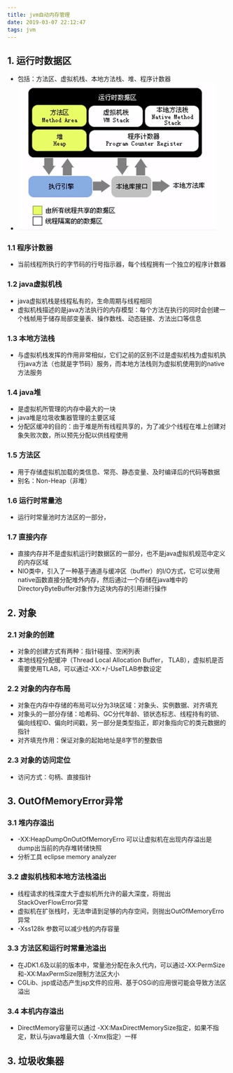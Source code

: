 ```yaml
---
title: jvm自动内存管理
date: 2019-03-07 22:12:47
tags: jvm
---
```


## 1. 运行时数据区
* 包括：方法区、虚拟机栈、本地方法栈、堆、程序计数器
* ![avatar](/uploads/image/jvm运行时数据区.jpg)


### 1.1 程序计数器
* 当前线程所执行的字节码的行号指示器，每个线程拥有一个独立的程序计数器

### 1.2 java虚拟机栈
* java虚拟机栈是线程私有的，生命周期与线程相同
* 虚拟机栈描述的是java方法执行的内存模型：每个方法在执行的同时会创建一个栈帧用于储存局部变量表、操作数栈、动态链接、方法出口等信息

### 1.3 本地方法栈
* 与虚拟机栈发挥的作用非常相似，它们之前的区别不过是虚拟机栈为虚拟机执行java方法（也就是字节码）服务，而本地方法栈则为虚拟机使用到的native方法服务

### 1.4 java堆
* 是虚拟机所管理的内存中最大的一块
* java堆是垃圾收集器管理的主要区域
* 分配区缓冲的目的：由于堆是所有线程共享的，为了减少个线程在堆上创建对象失败次数，所以预先分配以供线程使用

### 1.5 方法区
* 用于存储虚拟机加载的类信息、常亮、静态变量、及时编译后的代码等数据
* 别名：Non-Heap（非堆） 

### 1.6 运行时常量池
* 运行时常量池时方法区的一部分，

### 1.7 直接内存
* 直接内存并不是虚拟机运行时数据区的一部分，也不是java虚拟机规范中定义的内存区域
* NIO类中，引入了一种基于通道与缓冲区（buffer）的I/O方式，它可以使用native函数直接分配堆外内存，然后通过一个存储在java堆中的DirectoryByteBuffer对象作为这块内存的引用进行操作


## 2. 对象

### 2.1 对象的创建
* 对象的创建方式有两种：指针碰撞、空闲列表
* 本地线程分配缓冲（Thread Local Allocation Buffer， TLAB），虚拟机是否需要使用TLAB，可以通过-XX:+/-UseTLAB参数设定

### 2.2 对象的内存布局
* 对象在内存中存储的布局可以分为3块区域：对象头、实例数据、对齐填充
* 对象头的一部分存储：哈希码、GC分代年龄、锁状态标志、线程持有的锁、偏向线程ID、偏向时间戳，另一部分是类型指正，即对象指向它的类元数据的指针
* 对齐填充作用：保证对象的起始地址是8字节的整数倍

### 2.3 对象的访问定位
* 访问方式：句柄、直接指针

## 3. OutOfMemoryError异常

### 3.1 堆内存溢出
* -XX:HeapDumpOnOutOfMemoryErro 可以让虚拟机在出现内存溢出是dump出当前的内存堆转储快照
* 分析工具 eclipse memory analyzer

### 3.2 虚拟机栈和本地方法栈溢出
* 线程请求的栈深度大于虚拟机所允许的最大深度，将抛出StackOverFlowError异常
* 虚拟机在扩张栈时，无法申请到足够的内存空间，则抛出OutOfMemoryErro异常
* -Xss128k 参数可以减少栈的内存容量

### 3.3 方法区和运行时常量池溢出
* 在JDK1.6及以前的版本中，常量池分配在永久代内，可以通过-XX:PermSize和-XX:MaxPermSize限制方法区大小
* CGLib、jsp或动态产生jsp文件的应用、基于OSGi的应用很可能会导致方法区溢出

### 3.4 本机内存溢出
* DirectMemory容量可以通过 -XX:MaxDirectMemorySize指定，如果不指定，默认与java堆最大值（-Xmx指定）一样

## 3. 垃圾收集器











